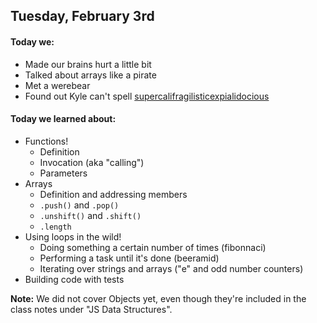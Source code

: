 ## Tuesday, February 3rd

#### Today we:

* Made our brains hurt a little bit
* Talked about arrays like a pirate
* Met a werebear
* Found out Kyle can't spell [supercalifragilisticexpialidocious](http://en.wikipedia.org/wiki/Supercalifragilisticexpialidocious)

#### Today we learned about:

* Functions!
    * Definition
    * Invocation (aka "calling")
    * Parameters
* Arrays
    * Definition and addressing members
    * `.push()` and `.pop()`
    * `.unshift()` and `.shift()`
    * `.length`
* Using loops in the wild!
    * Doing something a certain number of times (fibonnaci)
    * Performing a task until it's done (beeramid)
    * Iterating over strings and arrays ("e" and odd number counters)
* Building code with tests

**Note:** We did not cover Objects yet, even though they're included in the class notes under "JS Data Structures".

